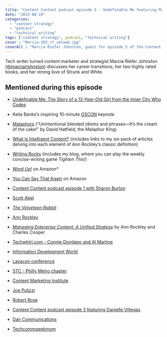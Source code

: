 ```yaml
---
title: "Content Content podcast episode 5 - Undefinable Me featuring Marcia Riefer Johnston"
date: "2015-08-19"
categories:
  - "content strategy"
  - "podcast"
  - "technical writing"
tags: ["content strategy", podcast, "technical writing"]
cover : "Marcia-365_rt_smlweb.jpg"
coverAlt : "Marcia Riefer Johnston, guest for episode 5 of the Content Content podcast"
---
```


Tech writer turned content marketer and strategist Marcia Riefer Johnston [(@marciarjohnston)](http://twitter.com/marciarjohnston) discusses her career transitions, her two highly rated books, and her strong love of Strunk and White.



## Mentioned during this episode



- [Undefinable Me: The Story of a 13-Year-Old Girl from the Inner City Who Codes](http://www.mtv.com/news/2226440/teen-programmer-speech/)
- Keila Banks’s inspiring 10-minute [OSCON](http://www.oscon.com/) keynote

- [Malaphors](http://malaphors.com/) (“Unintentional blended idioms and phrases&mdash;It’s the cream of the cake!” by David Hatfield, the Malaphor King)

- [What Is Intelligent Content?](http://contentmarketinginstitute.com/intelligent-content/what-is-intelligent-content/) (includes links to my six-pack of articles delving into each element of Ann Rockley’s classic definition)

- [Writing.Rocks](http://writing.rocks/) (includes my blog, where you can play the weekly concise-writing game _Tighten This!_)

- [_Word Up!_](http://www.amazon.com/gp/product/B00CYSB2IK) on Amazon\*

- [You Can Say That Again](http://www.amazon.com/You-Can-Say-That-Again-ebook/dp/B00VSBRB0M) on Amazon

- [Content Content podcast episode 1 with Sharon Burton](http://edmarsh.com/2015/02/06/introducing-the-content-content-podcast/)

- [Scott Abel](http://thecontentwrangler.com)

- [_The Velveteen Rabbit_](https://en.wikipedia.org/wiki/The_Velveteen_Rabbit)

- [Ann Rockley](https://en.wikipedia.org/wiki/Ann_Rockley)

- [_Managing Enterprise Content: A Unified Strategy_](http://www.amazon.com/Managing-Enterprise-Content-Unified-Strategy/dp/032181536X) by Ann Rockley and Charles Cooper

- [Techwhirl.com - Connie Giordano and Al Martine](http://techwhirl.com)

- [Information Development World](http://www.informationdevelopmentworld.com/)

- [Lavacon conference](http://lavacon.org)

- [STC - Philly Metro chapter](http://stcpmc.org/)

- [Content Marketing Institute](http://contentmarketinginstitute.com/)

- [Joe Pulizzi](http://www.joepulizzi.com/)

- [Robert Rose](http://robertrose.me/)

- [Content Content podcast episode 3 featuring Danielle Villegas](http://edmarsh.com/2015/04/28/content-content-podcast-fire-fingers-featuring-danielle-villegas-episode-3/)

- [Dair Communications](http://www.daircomm.com/)

- [Techcommgeekmom](http://techcommgeekmom.com)
